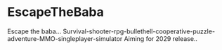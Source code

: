 # EscapeTheBaba
Escape the baba...
Survival-shooter-rpg-bullethell-cooperative-puzzle-adventure-MMO-singleplayer-simulator
Aiming for 2029 release..

